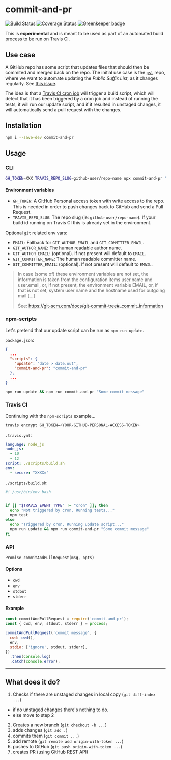 # commit-and-pr

[![Build Status](https://travis-ci.org/lupomontero/commit-and-pr.svg?branch=master)](https://travis-ci.org/lupomontero/commit-and-pr)
[![Coverage Status](https://coveralls.io/repos/github/lupomontero/commit-and-pr/badge.svg?branch=master)](https://coveralls.io/github/lupomontero/commit-and-pr?branch=master)
[![Greenkeeper badge](https://badges.greenkeeper.io/lupomontero/commit-and-pr.svg)](https://greenkeeper.io/)

This is **experimental** and is meant to be used as part of an automated build
process to be run on Travis CI.

## Use case

A GitHub repo has some script that updates files that should then be commited
and merged back on the repo. The initial use case is the [`psl`](https://github.com/wrangr/psl)
repo, where we want to automate updating the _Public Suffix List_, as it changes
 regularly. See [this issue](https://github.com/wrangr/psl/issues/5).

The idea is that a [Travis CI cron job](https://docs.travis-ci.com/user/cron-jobs/)
will trigger a build script, which will detect that it has been triggered by a
cron job and instead of running the tests, it will run our update script, and if
it resulted in unstaged changes, it will automatically send a pull request with
the changes.

## Installation

```sh
npm i --save-dev commit-and-pr
```

## Usage

### CLI

```sh
GH_TOKEN=XXX TRAVIS_REPO_SLUG=github-user/repo-name npx commit-and-pr "Some commit message"
```

#### Environment variables

* `GH_TOKEN`: A GitHub Personal access token with write access to the repo. This
  is needed in order to push changes back to GitHub and send a Pull Request.
* `TRAVIS_REPO_SLUG`: The repo slug (ie: `github-user/repo-name`). If your build
  id running on Travis CI this is already set in the environment.

Optional `git` related env vars:

* `EMAIL`: Fallback for `GIT_AUTHOR_EMAIL` and `GIT_COMMITTER_EMAIL`.
* `GIT_AUTHOR_NAME`: The human readable author name.
* `GIT_AUTHOR_EMAIL`: (optional). If not present will default to `EMAIL`.
* `GIT_COMMITTER_NAME`: The human readable committer name.
* `GIT_COMMITTER_EMAIL`: (optional). If not present will default to `EMAIL`.

> In case (some of) these environment variables are not set, the information is
> taken from the configuration items user.name and user.email, or, if not
> present, the environment variable EMAIL, or, if that is not set, system user
> name and the hostname used for outgoing mail [...]
>
> See: https://git-scm.com/docs/git-commit-tree#_commit_information

### npm-scripts

Let's pretend that our update script can be run as `npm run update`.

`package.json`:

```json
{
  ...
  "scripts": {
    "update": "date > date.out",
    "commit-and-pr": "commit-and-pr"
  },
  ...
}
```

```sh
npm run update && npm run commit-and-pr "Some commit message"
```

### Travis CI

Continuing with the `npm-scripts` example...

```sh
travis encrypt GH_TOKEN=<YOUR-GITHUB-PERSONAL-ACCESS-TOKEN>
```

`.travis.yml`:

```yml
language: node_js
node_js:
  - 10
  - 12
script: ./scripts/build.sh
env:
  - secure: "XXXX="
```

`./scripts/build.sh`:

```sh
#! /usr/bin/env bash


if [[ "$TRAVIS_EVENT_TYPE" != "cron" ]]; then
  echo "Not triggered by cron. Running tests..."
  npm test
else
  echo "Triggered by cron. Running update script..."
  npm run update && npm run commit-and-pr "Some commit message"
fi
```

### API

`Promise commitAndPullRequest(msg, opts)`

#### Options

* `cwd`
* `env`
* `stdout`
* `stderr`

#### Example

```js
const commitAndPullRequest = require('commit-and-pr');
const { cwd, env, stdout, stderr } = process;

commitAndPullRequest('commit message', {
  cwd: cwd(),
  env,
  stdio: ['ignore', stdout, stderr],
})
  .then(console.log)
  .catch(console.error);
```

***

## What does it do?

1. Checks if there are unstaged changes in local copy (`git diff-index ...`)
  * if no unstaged changes there's nothing to do.
  * else move to step 2
2. Creates a new branch (`git checkout -b ...`)
3. adds changes (`git add .`)
4. commits them (`git commit ...`)
5. add remote (`git remote add origin-with-token ...`)
6. pushes to GitHub (`git push origin-with-token ...`)
7. creates PR (using GitHub REST API)
